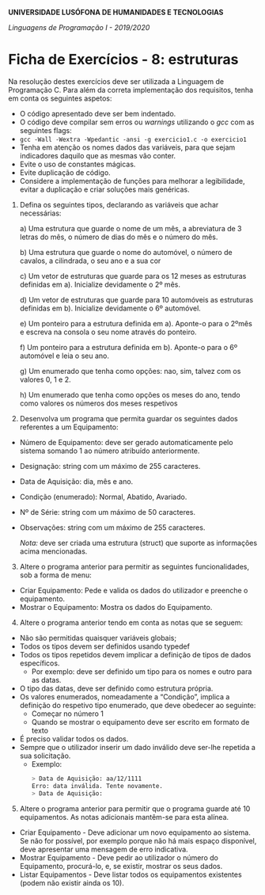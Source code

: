 **UNIVERSIDADE LUSÓFONA DE HUMANIDADES E TECNOLOGIAS**

*Linguagens de Programação I - 2019/2020*

# Ficha de Exercícios - 8: estruturas

Na resolução destes exercícios deve ser utilizada a Linguagem de Programação C. Para além da correta implementação dos requisitos, tenha em conta os seguintes aspetos:

- O código apresentado deve ser bem indentado. 
- O código deve compilar sem erros ou *warnings* utilizando o *gcc* com as seguintes flags:
- `gcc -Wall -Wextra -Wpedantic -ansi -g exercicio1.c -o exercicio1`
- Tenha em atenção os nomes dados das variáveis, para que sejam indicadores daquilo que as mesmas vão conter.
- Evite o uso de constantes mágicas. 
- Evite duplicação de código. 
- Considere a implementação de funções para melhorar a legibilidade, evitar a duplicação e criar soluções mais genéricas.

1.	Defina os seguintes tipos, declarando as variáveis que achar necessárias:

	a) Uma estrutura que guarde o nome de um mês, a abreviatura de 3 letras do mês, o número de dias do mês e o número do mês.
		
	b)	Uma estrutura que guarde o nome do automóvel, o número de cavalos, a cilindrada, o seu ano e a sua cor
	
	c)	Um vetor de estruturas que guarde para os 12 meses as estruturas definidas em a). Inicialize devidamente o 2º mês.
	
	d)	Um vetor de estruturas que guarde para 10 automóveis as estruturas definidas em b). Inicialize devidamente o 6º automóvel.
	
	e)	Um ponteiro para a estrutura definida em a). Aponte-o para o 2ºmês e escreva na consola o seu nome através do ponteiro.
	
	f)	Um ponteiro para a estrutura definida em b). Aponte-o para o 6º automóvel e leia o seu ano.
	
	g)	Um enumerado que tenha como opções: nao, sim, talvez com os valores 0, 1 e 2.
	
	h)	Um enumerado que tenha como opções os meses do ano, tendo como valores os números dos meses respetivos

2.	Desenvolva um programa que permita guardar os seguintes dados referentes a um Equipamento: 
- Número de Equipamento: deve ser gerado automaticamente pelo sistema somando 1 ao número atribuído anteriormente.  
- Designação: string com um máximo de 255 caracteres.
- Data de Aquisição: dia, mês e ano.  
- Condição (enumerado): Normal, Abatido, Avariado.  
- Nº de Série: string com um máximo de 50 caracteres.
- Observações: string com um máximo de 255 caracteres.

	*Nota:* deve ser criada uma estrutura (struct) que suporte as informações acima mencionadas.

3.	Altere o programa anterior para permitir as seguintes funcionalidades, sob a forma de menu:
- Criar Equipamento:  Pede e valida os dados do utilizador e preenche o equipamento. 
- Mostrar o Equipamento: Mostra os dados do Equipamento.

4.	 Altere o programa anterior tendo em conta as notas que se seguem:  
- Não são permitidas quaisquer variáveis globais;  
- Todos os tipos devem ser definidos usando typedef
- Todos os tipos repetidos devem implicar a definição de tipos de dados específicos.   
	- Por exemplo: deve ser definido um tipo para os nomes e outro para as datas.  
- O tipo das datas, deve ser definido como estrutura própria.  
- Os valores enumerados, nomeadamente a “Condição”, implica a definição do respetivo tipo enumerado, que deve obedecer ao seguinte:   
	- Começar no número 1
	- Quando se mostrar o equipamento deve ser escrito em formato de texto 
- É preciso validar todos os dados.
- Sempre que o utilizador inserir um dado inválido deve ser­-lhe repetida a sua solicitação.
	- Exemplo:  
		```bash
		> Data de Aquisição: aa/12/1111
		Erro: data inválida. Tente novamente.  
		> Data de Aquisição: 
		```
5.	 Altere o programa anterior para permitir que o programa guarde até 10 equipamentos. As notas adicionais mantêm-se para esta alínea.
- Criar Equipamento - Deve adicionar um novo equipamento ao sistema. Se não for possível, por exemplo porque não há mais espaço disponível, deve apresentar uma mensagem de erro indicativa. 
- Mostrar Equipamento - Deve pedir ao utilizador o número do Equipamento, procurá-lo, e, se existir, mostrar os seus dados.
- Listar Equipamentos - Deve listar todos os equipamentos existentes (podem não existir ainda os 10).
